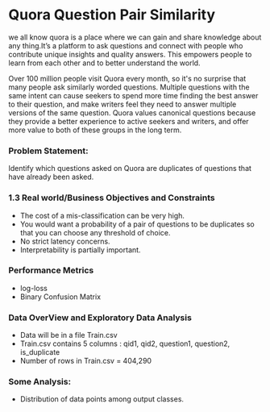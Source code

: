 # Quora Question Pair Similarity
<p>we all know quora is a place where we can gain and share knowledge about any thing.It’s a platform to ask questions and connect with people who contribute unique insights and quality answers. This empowers people to learn from each other and to better understand the world.</p>
<p>Over 100 million people visit Quora every month, so it's no surprise that many people ask similarly worded questions. Multiple questions with the same intent can cause seekers to spend more time finding the best answer to their question, and make writers feel they need to answer multiple versions of the same question. Quora values canonical questions because they provide a better experience to active seekers and writers, and offer more value to both of these groups in the long term.</p>
<h3>Problem Statement: </h3>
<p>Identify which questions asked on Quora are duplicates of questions that have already been asked.</p>
<h3>1.3 Real world/Business Objectives and Constraints</h3>
<ul>
  <li> The cost of a mis-classification can be very high.</li>
  <li> You would want a probability of a pair of questions to be duplicates so that you can choose any threshold of choice.</li>
  <li> No strict latency concerns.</li>
  <li> Interpretability is partially important.</li>
</ul>
<h3> Performance Metrics </h3>
<ul>
  <li> log-loss </li>
  <li> Binary Confusion Matrix </li>
</ul>
<h3> Data OverView and Exploratory Data Analysis </h3>
<ul>
  <li> Data will be in a file Train.csv </li>
  <li> Train.csv contains 5 columns : qid1, qid2, question1, question2, is_duplicate </li>
  <li> Number of rows in Train.csv = 404,290 </li>
</ul>
<h3> Some Analysis: </h3>
<ul>
  <li> Distribution of data points among output classes. </li>
  
